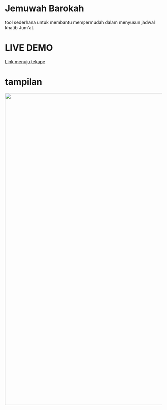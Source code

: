 # Jemuwah Barokah
tool sederhana untuk membantu mempermudah dalam menyusun jadwal khatib Jum'at.
# LIVE DEMO   
[Link menuju tekape](https://hangga.github.io/jumat/)
# tampilan
<img width="1000px;" src="https://raw.githubusercontent.com/hangga/jumat/master/Screen%20Shot%202021-03-21%20at%2006.44.05.png"/>

